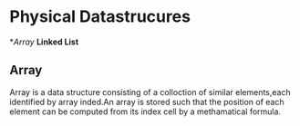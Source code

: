 # Physical Datastrucures
  **Array*
  **Linked List**
## Array
  Array is a data structure consisting of a colloction of similar elements,each identified by array inded.An array is stored such that the position of each element can be computed from its index cell by a methamatical formula.
